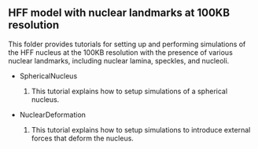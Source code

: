 ## HFF model with nuclear landmarks at 100KB resolution

This folder provides tutorials for setting up and performing simulations of the HFF nucleus at the 100KB resolution with the presence of various nuclear landmarks, including nuclear lamina, speckles, and nucleoli.

- SphericalNucleus
    1. This tutorial explains how to setup simulations of a spherical nucleus.

- NuclearDeformation
    1. This tutorial explains how to setup simulations to introduce external forces that deform the nucleus.

